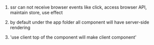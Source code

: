 
1. ssr can not receive browser events like click, access browser API, maintain store, use effect

2. by default under the app folder all component will have server-side rendering

3. 'use client top of the component will make client component'
